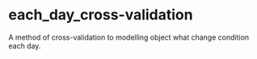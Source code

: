 # each_day_cross-validation
A method of cross-validation to modelling object what change condition each day.
